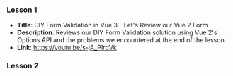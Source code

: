 ### Lesson 1 

- **Title**: DIY Form Validation in Vue 3 - Let's Review our Vue 2 Form
- **Description**: Reviews our DIY Form Validation solution using Vue 2's Options API and the problems we encountered at the end of the lesson.
- **Link**: https://youtu.be/s-jA_PIrdVk

### Lesson 2

